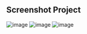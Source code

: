 ## Screenshot Project

![image](https://user-images.githubusercontent.com/95084985/229511916-c7e7ae11-dfb6-4ba5-b270-6801d271570d.png)
![image](https://user-images.githubusercontent.com/95084985/229512441-17d184d0-39aa-4bc6-94aa-d406f32bce72.png)
![image](https://user-images.githubusercontent.com/95084985/229512482-31085c8f-be6b-42da-84e6-6ad4ef00c133.png)
